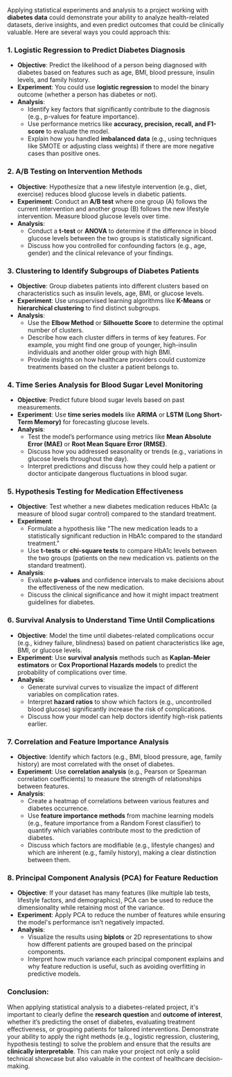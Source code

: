 Applying statistical experiments and analysis to a project working with **diabetes data** could demonstrate your ability to analyze health-related datasets, derive insights, and even predict outcomes that could be clinically valuable. Here are several ways you could approach this:

### 1. **Logistic Regression to Predict Diabetes Diagnosis**
   - **Objective**: Predict the likelihood of a person being diagnosed with diabetes based on features such as age, BMI, blood pressure, insulin levels, and family history.
   - **Experiment**: You could use **logistic regression** to model the binary outcome (whether a person has diabetes or not).
   - **Analysis**: 
     - Identify key factors that significantly contribute to the diagnosis (e.g., p-values for feature importance).
     - Use performance metrics like **accuracy, precision, recall, and F1-score** to evaluate the model.
     - Explain how you handled **imbalanced data** (e.g., using techniques like SMOTE or adjusting class weights) if there are more negative cases than positive ones.

### 2. **A/B Testing on Intervention Methods**
   - **Objective**: Hypothesize that a new lifestyle intervention (e.g., diet, exercise) reduces blood glucose levels in diabetic patients.
   - **Experiment**: Conduct an **A/B test** where one group (A) follows the current intervention and another group (B) follows the new lifestyle intervention. Measure blood glucose levels over time.
   - **Analysis**: 
     - Conduct a **t-test** or **ANOVA** to determine if the difference in blood glucose levels between the two groups is statistically significant.
     - Discuss how you controlled for confounding factors (e.g., age, gender) and the clinical relevance of your findings.

### 3. **Clustering to Identify Subgroups of Diabetes Patients**
   - **Objective**: Group diabetes patients into different clusters based on characteristics such as insulin levels, age, BMI, or glucose levels.
   - **Experiment**: Use unsupervised learning algorithms like **K-Means** or **hierarchical clustering** to find distinct subgroups.
   - **Analysis**:
     - Use the **Elbow Method** or **Silhouette Score** to determine the optimal number of clusters.
     - Describe how each cluster differs in terms of key features. For example, you might find one group of younger, high-insulin individuals and another older group with high BMI.
     - Provide insights on how healthcare providers could customize treatments based on the cluster a patient belongs to.

### 4. **Time Series Analysis for Blood Sugar Level Monitoring**
   - **Objective**: Predict future blood sugar levels based on past measurements.
   - **Experiment**: Use **time series models** like **ARIMA** or **LSTM (Long Short-Term Memory)** for forecasting glucose levels.
   - **Analysis**: 
     - Test the model’s performance using metrics like **Mean Absolute Error (MAE)** or **Root Mean Square Error (RMSE)**.
     - Discuss how you addressed seasonality or trends (e.g., variations in glucose levels throughout the day).
     - Interpret predictions and discuss how they could help a patient or doctor anticipate dangerous fluctuations in blood sugar.

### 5. **Hypothesis Testing for Medication Effectiveness**
   - **Objective**: Test whether a new diabetes medication reduces HbA1c (a measure of blood sugar control) compared to the standard treatment.
   - **Experiment**: 
     - Formulate a hypothesis like "The new medication leads to a statistically significant reduction in HbA1c compared to the standard treatment."
     - Use **t-tests** or **chi-square tests** to compare HbA1c levels between the two groups (patients on the new medication vs. patients on the standard treatment).
   - **Analysis**:
     - Evaluate **p-values** and confidence intervals to make decisions about the effectiveness of the new medication.
     - Discuss the clinical significance and how it might impact treatment guidelines for diabetes.

### 6. **Survival Analysis to Understand Time Until Complications**
   - **Objective**: Model the time until diabetes-related complications occur (e.g., kidney failure, blindness) based on patient characteristics like age, BMI, or glucose levels.
   - **Experiment**: Use **survival analysis** methods such as **Kaplan-Meier estimators** or **Cox Proportional Hazards models** to predict the probability of complications over time.
   - **Analysis**: 
     - Generate survival curves to visualize the impact of different variables on complication rates.
     - Interpret **hazard ratios** to show which factors (e.g., uncontrolled blood glucose) significantly increase the risk of complications.
     - Discuss how your model can help doctors identify high-risk patients earlier.

### 7. **Correlation and Feature Importance Analysis**
   - **Objective**: Identify which factors (e.g., BMI, blood pressure, age, family history) are most correlated with the onset of diabetes.
   - **Experiment**: Use **correlation analysis** (e.g., Pearson or Spearman correlation coefficients) to measure the strength of relationships between features.
   - **Analysis**: 
     - Create a heatmap of correlations between various features and diabetes occurrence.
     - Use **feature importance methods** from machine learning models (e.g., feature importance from a Random Forest classifier) to quantify which variables contribute most to the prediction of diabetes.
     - Discuss which factors are modifiable (e.g., lifestyle changes) and which are inherent (e.g., family history), making a clear distinction between them.

### 8. **Principal Component Analysis (PCA) for Feature Reduction**
   - **Objective**: If your dataset has many features (like multiple lab tests, lifestyle factors, and demographics), PCA can be used to reduce the dimensionality while retaining most of the variance.
   - **Experiment**: Apply PCA to reduce the number of features while ensuring the model's performance isn’t negatively impacted.
   - **Analysis**: 
     - Visualize the results using **biplots** or 2D representations to show how different patients are grouped based on the principal components.
     - Interpret how much variance each principal component explains and why feature reduction is useful, such as avoiding overfitting in predictive models.

### Conclusion:
When applying statistical analysis to a diabetes-related project, it's important to clearly define the **research question** and **outcome of interest**, whether it’s predicting the onset of diabetes, evaluating treatment effectiveness, or grouping patients for tailored interventions. Demonstrate your ability to apply the right methods (e.g., logistic regression, clustering, hypothesis testing) to solve the problem and ensure that the results are **clinically interpretable**. This can make your project not only a solid technical showcase but also valuable in the context of healthcare decision-making.